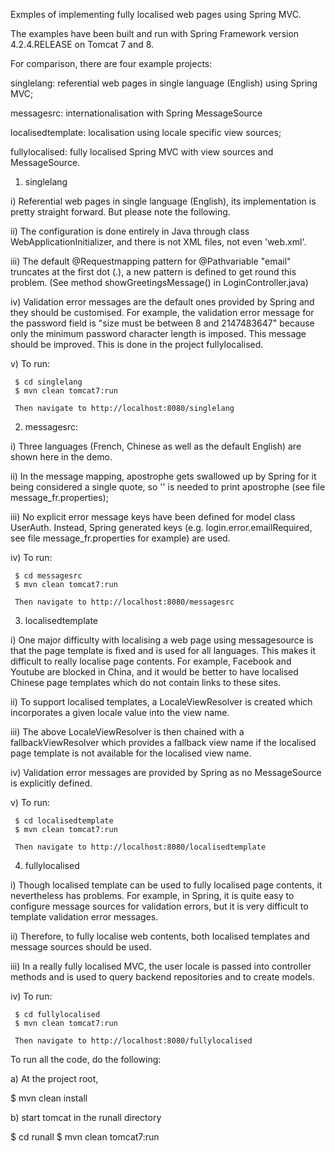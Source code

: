 Exmples of implementing fully localised web pages using Spring MVC.

The examples have been built and run with Spring Framework 
version 4.2.4.RELEASE on Tomcat 7 and 8.



For comparison, there are four example projects:

singlelang: referential web pages in single language (English) using Spring MVC;

messagesrc: internationalisation with Spring MessageSource

localisedtemplate: localisation using locale specific view sources;

fullylocalised: fully localised Spring MVC with view sources and  MessageSource.



1) singlelang

i)   Referential web pages in single language (English), its implementation
     is pretty straight forward. But please note the following.

ii)  The configuration is done entirely in Java through class 
     WebApplicationInitializer, and there is not XML files, not even 'web.xml'.

iii)  The default @Requestmapping pattern for @Pathvariable "email" 
     truncates at the first dot (.), a new pattern is defined to get round 
     this problem. (See method showGreetingsMessage() in LoginController.java)
    
iv)  Validation error messages are the default ones provided by Spring 
     and they should be customised. For example, the validation error 
     message for the password field is "size must be between 8 and 2147483647"
     because only the minimum password character length is imposed. This 
     message should be improved. This is done in the project fullylocalised.
    
v)   To run:

     $ cd singlelang
     $ mvn clean tomcat7:run
     
     Then navigate to http://localhost:8080/singlelang


2) messagesrc:

i)   Three languages (French, Chinese as well as the default English) are 
     shown here in the demo.

ii)  In the message mapping, apostrophe gets swallowed up by Spring for it
     being considered a single quote, so '' is needed to print apostrophe 
     (see file message_fr.properties);

iii) No explicit error message keys have been defined for model class UserAuth.
     Instead, Spring generated keys (e.g. login.error.emailRequired, see file 
     message_fr.properties for example) are used.
    
iv)  To run:

     $ cd messagesrc
     $ mvn clean tomcat7:run
     
     Then navigate to http://localhost:8080/messagesrc



3) localisedtemplate

i)   One major difficulty with localising a web page using messagesource is 
     that the page template is fixed and is used for all languages. This 
     makes it difficult to really localise page contents. 
     For example, Facebook and Youtube are blocked in China, and it would be
     better to have localised Chinese page templates which do not contain 
     links to these sites.
     
ii)  To support localised templates, a LocaleViewResolver is created which
     incorporates a given locale value into the view name. 
     
iii) The above LocaleViewResolver is then chained with a fallbackViewResolver
     which provides a fallback view name if the localised page template is
     not available for the localised view name.
     
iv)  Validation error messages are provided by Spring as no MessageSource is
     explicitly defined.
    
v)   To run:

     $ cd localisedtemplate
     $ mvn clean tomcat7:run
     
     Then navigate to http://localhost:8080/localisedtemplate
     


4) fullylocalised

i)   Though localised template can be used to fully localised page contents,
     it nevertheless has problems. For example, in Spring, it is quite easy
     to configure message sources for validation errors, but it is very
     difficult to template validation error messages.     

ii)  Therefore, to fully localise web contents, both localised templates and
     message sources should be used.
     
iii) In a really fully localised MVC, the user locale is passed into 
     controller methods and is used to query backend repositories and to 
     create models.
    
iv)  To run:

     $ cd fullylocalised
     $ mvn clean tomcat7:run
     
     Then navigate to http://localhost:8080/fullylocalised



To run all the code, do the following:

a) At the project root,

$ mvn clean install

b) start tomcat in the runall directory

$ cd runall
$ mvn clean tomcat7:run





   
